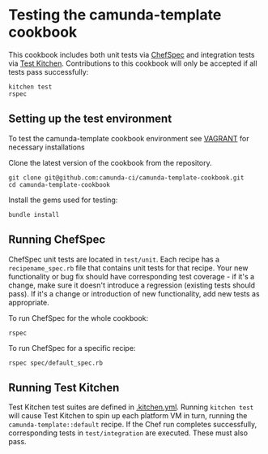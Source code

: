 # Testing the camunda-template cookbook

This cookbook includes both unit tests via [ChefSpec](https://github.com/sethvargo/chefspec) and integration tests via [Test Kitchen](https://github.com/test-kitchen/test-kitchen). Contributions to this cookbook will only be accepted if all tests pass successfully:

    kitchen test
    rspec


## Setting up the test environment

To test the camunda-template cookbook environment see [VAGRANT](VAGRANT.md) for necessary installations


Clone the latest version of the cookbook from the repository.

    git clone git@github.com:camunda-ci/camunda-template-cookbook.git
    cd camunda-template-cookbook

Install the gems used for testing:

    bundle install


## Running ChefSpec

ChefSpec unit tests are located in `test/unit`. Each recipe has a `recipename_spec.rb` file that contains unit tests for that recipe. Your new functionality or bug fix should have corresponding test coverage - if it's a change, make sure it doesn't introduce a regression (existing tests should pass). If it's a change or introduction of new functionality, add new tests as appropriate.

To run ChefSpec for the whole cookbook:

    rspec

To run ChefSpec for a specific recipe:

    rspec spec/default_spec.rb

    
## Running Test Kitchen

Test Kitchen test suites are defined in [.kitchen.yml](https://github.com/camunda/camunda-template-cookbook/blob/master/.kitchen.yml). Running `kitchen test` will cause Test Kitchen to spin up each platform VM in turn, running the `camunda-template::default` recipe. If the Chef run completes successfully, corresponding tests in `test/integration` are executed. These must also pass.